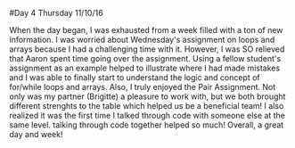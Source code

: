 #Day 4 Thursday 11/10/16

When the day began, I was exhausted from a week filled with a ton of new information. I was worried about Wednesday's assignment on loops and arrays because I had a challenging time with it. 
However, I was SO relieved that Aaron spent time going over the assignment. Using a fellow student's assignment as an example helped to illustrate where I had made mistakes and I was able to finally start to 
understand the logic and concept of for/while loops and arrays. Also, I truly enjoyed the Pair Assignment. Not only was my partner (Brigitte) a pleasure to work with, but we both brought different strenghts to the table which helped us
be a beneficial team! I also realized it was the first time I talked through code with someone else at the same level.
talking through code together helped so much!
Overall, a great day and week!
